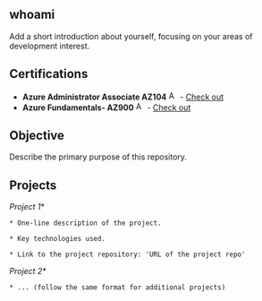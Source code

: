 ## whoami

Add a short introduction about yourself, focusing on your areas of development interest.

## Certifications

* **Azure Administrator Associate AZ104** <img src="https://upload.wikimedia.org/wikipedia/commons/thumb/f/fa/Microsoft_Azure.svg/1200px-Microsoft_Azure.svg.png" alt="Azure Icon" width="16" height="16"> - [Check out](https://github.com)
* **Azure Fundamentals- AZ900** <img src="https://upload.wikimedia.org/wikipedia/commons/thumb/f/fa/Microsoft_Azure.svg/1200px-Microsoft_Azure.svg.png" alt="Azure Icon" width="16" height="16"> - [Check out](https://github.com)

## Objective

Describe the primary purpose of this repository.

## Projects

 *Project 1**

    * One-line description of the project.

    * Key technologies used.

    * Link to the project repository: 'URL of the project repo'

 *Project 2**

    * ... (follow the same format for additional projects)

